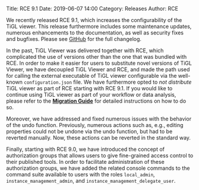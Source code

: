 Title: RCE 9.1
Date: 2019-06-07 14:00
Category: Releases
Author: RCE

We recently released RCE 9.1, which increases the configurability of the TiGL viewer.
This release furthermore includes some maintenance updates, numerous enhancements to the documentation, as well as security fixes and bugfixes.
Please see [GitHub](https://github.com/rcenvironment/rce/releases) for the full changelog.

In the past, TiGL Viewer was delivered together with RCE, which complicated the use of versions other than the one that was bundled with RCE.
In order to make it easier for users to substitute novel versions of TiGL Viewer, we have decoupled TiGL Viewer and RCE, and made the path used for calling the external executable of TiGL viewer configurable via the well-known `configuration.json` file.
We have furthermore opted to *not distribute* TiGL viewer as part of RCE starting with RCE 9.1.
If you would like to continue using TiGL viewer as part of your workflow or data analysis, please refer to the [**Migration Guide**](pages/documentation/migration-guide.html) for detailed instructions on how to do so.

Moreover, we have addressed and fixed numerous issues with the behavior of the undo function.
Previously, numerous actions such as, e.g., editing properties could not be undone via the undo function, but had to be reverted manually.
Now, these actions can be reverted in the standard way.

Finally, starting with RCE 9.0, we have introduced the concept of authorization groups that allows users to give fine-grained access control to their published tools.
In order to facilitate administration of these authorization groups, we have added the related console commands to the command suite available to users with the roles `local_admin`, `instance_management_admin`, and `instance_management_delegate_user`.
